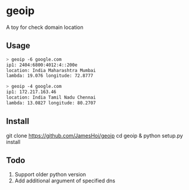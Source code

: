 # geoip
A toy for check domain location

## Usage
```bash
> geoip -6 google.com
ip1: 2404:6800:4012:4::200e
location: India Maharashtra Mumbai
lambda: 19.076 longitude: 72.8777

> geoip -4 google.com
ip1: 172.217.163.46
location: India Tamil Nadu Chennai
lambda: 13.0827 longitude: 80.2707
```

## Install
git clone https://github.com/JamesHoi/geoip
cd geoip & python setup.py install

## Todo
1. Support older python version
2. Add additional argument of specified dns
